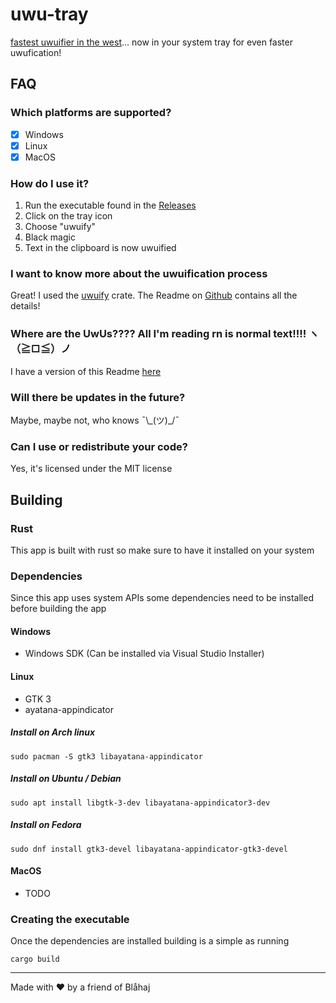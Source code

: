 # uwu-tray

[fastest uwuifier in the west](https://github.com/Daniel-Liu-c0deb0t/uwu)... now in your system tray for even faster uwufication!

## FAQ

### Which platforms are supported?

 - [x] Windows
 - [x] Linux
 - [x] MacOS

### How do I use it?

 1. Run the executable found in the [Releases](https://github.com/Olaren15/uwu-tray/releases/latest)
 2. Click on the tray icon
 3. Choose "uwuify"
 4. Black magic
 5. Text in the clipboard is now uwuified

### I want to know more about the uwuification process

Great! I used the [uwuify](https://crates.io/crates/uwuify) crate. The Readme on [Github](https://github.com/Daniel-Liu-c0deb0t/uwu) contains all the details!

### Where are the UwUs???? All I'm reading rn is normal text!!!! ヽ（≧□≦）ノ

I have a version of this Readme [here](WEADME.md)

### Will there be updates in the future?

Maybe, maybe not, who knows ¯\\\_(ツ)_/¯

### Can I use or redistribute your code?

Yes, it's licensed under the MIT license

## Building

### Rust

This app is built with rust so make sure to have it installed on your system

### Dependencies

Since this app uses system APIs some dependencies need to be installed before building the app

#### Windows

- Windows SDK (Can be installed via Visual Studio Installer)

#### Linux

- GTK 3
- ayatana-appindicator

##### Install on Arch linux

```shell
sudo pacman -S gtk3 libayatana-appindicator
```

##### Install on Ubuntu / Debian

```shell
sudo apt install libgtk-3-dev libayatana-appindicator3-dev
```

##### Install on Fedora

```shell
sudo dnf install gtk3-devel libayatana-appindicator-gtk3-devel
```

#### MacOS

- TODO

### Creating the executable

Once the dependencies are installed building is a simple as running

```shell
cargo build
```

---
Made with ❤️ by a friend of Blåhaj
